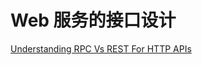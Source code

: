 # Web 服务的接口设计
[Understanding RPC Vs REST For HTTP APIs](https://www.smashingmagazine.com/2016/09/understanding-rest-and-rpc-for-http-apis/)
